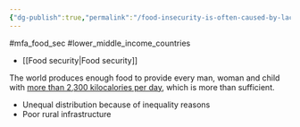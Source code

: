 ```yaml
---
{"dg-publish":true,"permalink":"/food-insecurity-is-often-caused-by-lack-of-distribution-of-food-not-lack-of-food/","created":"2024-03-15T18:08:33.000+00:00","updated":"2025-09-28T23:52:43.594+01:00"}
---
```


#mfa_food_sec #lower_middle_income_countries 

- [[Food security\|Food security]]

The world produces enough food to provide every man, woman and child with [more than 2,300 kilocalories per day](https://doi.org/10.1371/journal.pone.0205683), which is more than sufficient.

- Unequal distribution because of inequality reasons
- Poor rural infrastructure 


